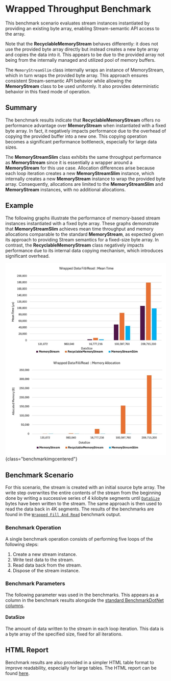 # Wrapped Throughput Benchmark

This benchmark scenario evaluates stream instances instantiated by providing an existing byte array, enabling Stream-semantic API access to the array.

Note that the **RecyclableMemoryStream** behaves differently: it does not use the provided byte array directly but instead creates a new byte array and copies the data into it. This appears to be due to the provided array not being from the internally managed and utilized pool of memory buffers.

The `MemoryStreamSlim` class internally wraps an instance of MemoryStream, which in turn wraps the provided byte array. This approach ensures consistent Stream-semantic API behavior while allowing the **MemoryStream** class to be used uniformly. It also provides deterministic behavior in this fixed mode of operation.

## Summary

The benchmark results indicate that **RecyclableMemoryStream** offers no performance advantage over **MemoryStream** when instantiated with a fixed byte array. In fact, it negatively impacts performance due to the overhead of copying the provided buffer into a new one. This copying operation becomes a significant performance bottleneck, especially for large data sizes.

The **MemoryStreamSlim** class exhibits the same throughput performance as **MemoryStream** since it is essentially a wrapper around a **MemoryStream** for this use case. Allocation differences arise because each loop iteration creates a new **MemoryStreamSlim** instance, which internally creates a new **MemoryStream** instance to wrap the provided byte array. Consequently, allocations are limited to the **MemoryStreamSlim** and **MemoryStream** instances, with no additional allocations.

## Example

The following graphs illustrate the performance of memory-based stream instances instantiated with a fixed byte array. These graphs demonstrate that **MemoryStreamSlim** achieves mean time throughput and memory allocations comparable to the standard **MemoryStream**, as expected given its approach to providing Stream semantics for a fixed-size byte array. In contrast, the **RecyclableMemoryStream** class negatively impacts performance due to its internal data copying mechanism, which introduces significant overhead.

![Wrapped Fill and Read Mean Time and Allocations](../images/wrapped_fillandread.jpg){class="benchmarkimgcentered"}

## Benchmark Scenario

For this scenario, the stream is created with an initial source byte array. The write step overwrites the entire contents of the stream from the beginning done by writing a successive series of 4 kilobyte segments until [`DataSize`](#datasize) bytes have been written to the stream. The same approach is then used to read the data back in 4K segments.
The results of the benchmarks are found in the [`Wrapped Fill And Read`](./MemoryStreamBenchmarks.WrapperFillAndReadThroughputBenchmarks-report-github.md) benchmark output.

### Benchmark Operation

A single benchmark operation consists of performing five loops of the following steps:

1. Create a new stream instance.
1. Write test data to the stream.
1. Read data back from the stream.
1. Dispose of the stream instance.

### Benchmark Parameters

The following parameter was used in the benchmarks. This appears as a column in the benchmark results alongside the [standard BenchmarkDotNet columns](./memorystream-benchmarks.md#legend).

#### DataSize

The amount of data written to the stream in each loop iteration. This data is a byte array of the specified size, fixed for all iterations.

## HTML Report

Benchmark results are also provided in a simpler HTML table format to improve readability, especially for large tables. The HTML report can be found [here](./MemoryStreamBenchmarks.WrapperFillAndReadThroughputBenchmarks-report.html).
